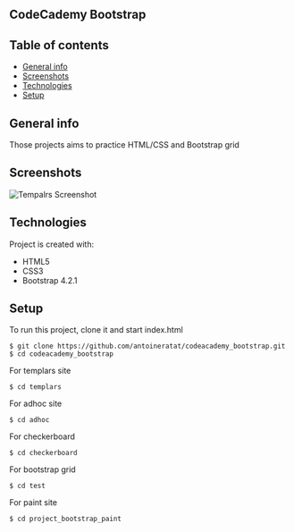 ## CodeCademy Bootstrap

## Table of contents

-   [General info](#general-info)
-   [Screenshots](#screenshots)
-   [Technologies](#technologies)
-   [Setup](#setup)

## General info

Those projects aims to practice HTML/CSS and Bootstrap grid

## Screenshots

![Tempalrs Screenshot](https://github.com/antoineratat/codeacademy_bootstrap/blob/master/screenshots/1.PNG?raw=true)

## Technologies

Project is created with:

-   HTML5
-   CSS3
-   Bootstrap 4.2.1

## Setup

To run this project, clone it and start index.html

```
$ git clone https://github.com/antoineratat/codeacademy_bootstrap.git
$ cd codeacademy_bootstrap
```

For templars site

```
$ cd templars
```

For adhoc site

```
$ cd adhoc
```

For checkerboard

```
$ cd checkerboard
```

For bootstrap grid

```
$ cd test
```

For paint site

```
$ cd project_bootstrap_paint
```

